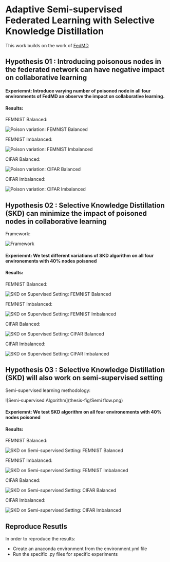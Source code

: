 # Adaptive Semi-supervised Federated Learning with Selective Knowledge Distillation

This work builds on the work of [FedMD](https://arxiv.org/abs/1910.03581)

## Hypothesis 01 : Introducing poisonous nodes in the federated network can have negative impact on collaborative learning

#### Experiemnt: Introduce varying number of poisoned node in all four environments of FedMD an observe the impact on collaborative learning.

#### Results:

FEMNIST Balanced:

![Poison variation: FEMNIST Balanced](thesis-fig/poison-var/femnist-balanced.png)

FEMNIST Imbalanced:

![Poison variation: FEMNIST Imbalanced](thesis-fig/poison-var/femnist-imbalanced.png)

CIFAR Balanced:

![Poison variation: CIFAR Balanced](thesis-fig/poison-var/cifar-balanced.png)

CIFAR Imbalanced:

![Poison variation: CIFAR Imbalanced](thesis-fig/poison-var/cifar-imbalanced.png)


## Hypothesis 02 : Selective Knowledge Distillation (SKD) can minimize the impact of poisoned nodes in collaborative learning

Framework:

![Framework](thesis-fig/structure.png)


#### Experiemnt: We test different variations of SKD algorithm on all four environements with 40% nodes poisoned

#### Results:

FEMNIST Balanced:

![SKD on Supervised Setting: FEMNIST Balanced](thesis-fig/skd/femnist-balanced.png)

FEMNIST Imbalanced:

![SKD on Supervised Setting: FEMNIST Imbalanced](thesis-fig/skd/femnist-imbalanced.png)

CIFAR Balanced:

![SKD on Supervised Setting: CIFAR Balanced](thesis-fig/skd/cifar-balanced.png)

CIFAR Imbalanced:

![SKD on Supervised Setting: CIFAR Imbalanced](thesis-fig/skd/cifar-imbalanced.png)

## Hypothesis 03 : Selective Knowledge Distillation (SKD) will also work on semi-supervised setting

Semi-supervised learning methodology:

![Semi-supervised Algorithm](thesis-fig/Semi flow.png)


#### Experiemnt: We test SKD algorithm on all four environements with 40% nodes poisoned

#### Results:

FEMNIST Balanced:

![SKD on Semi-supervised Setting: FEMNIST Balanced](thesis-fig/ssfd/femnist-balanced.png)

FEMNIST Imbalanced:

![SKD on Semi-supervised Setting: FEMNIST Imbalanced](thesis-fig/ssfd/femnist-imbalanced.png)

CIFAR Balanced:

![SKD on Semi-supervised Setting: CIFAR Balanced](thesis-fig/ssfd/cifar-balanced.png)

CIFAR Imbalanced:

![SKD on Semi-supervised Setting: CIFAR Imbalanced](thesis-fig/ssfd/cifar-imbalanced.png)


## Reproduce Resutls

In order to reproduce the results:

- Create an anaconda environment from the environment.yml file
- Run the specific .py files for specific experiments